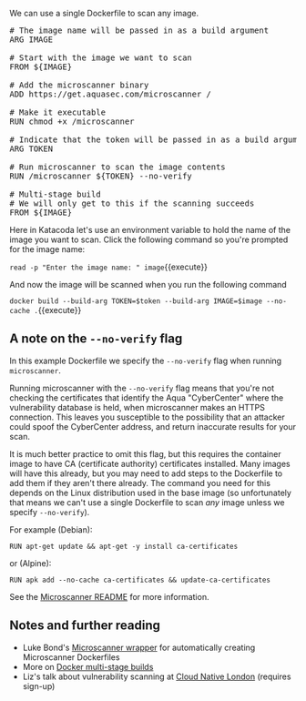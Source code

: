We can use a single Dockerfile to scan any image.

<pre class="file" data-filename="Dockerfile" data-target="replace">
# The image name will be passed in as a build argument
ARG IMAGE

# Start with the image we want to scan
FROM ${IMAGE}

# Add the microscanner binary
ADD https://get.aquasec.com/microscanner /

# Make it executable
RUN chmod +x /microscanner

# Indicate that the token will be passed in as a build argument
ARG TOKEN

# Run microscanner to scan the image contents
RUN /microscanner ${TOKEN} --no-verify

# Multi-stage build
# We will only get to this if the scanning succeeds
FROM ${IMAGE}
</pre>

Here in Katacoda let's use an environment variable to hold the name of the image you want to scan. Click the following command so you're prompted for the image name:

`read -p "Enter the image name: " image`{{execute}}

And now the image will be scanned when you run the following command

`docker build --build-arg TOKEN=$token --build-arg IMAGE=$image --no-cache .`{{execute}}

## A note on the `--no-verify` flag

In this example Dockerfile we specify the `--no-verify` flag when running `microscanner`. 

Running microscanner with the `--no-verify` flag means that you're not checking the certificates that identify the Aqua "CyberCenter" where the vulnerability database is held, when microscanner makes an HTTPS connection. This leaves you susceptible to the possibility that an attacker could spoof the CyberCenter address, and return inaccurate results for your scan. 

It is much better practice to omit this flag, but this requires the container image to have CA (certificate authority) certificates installed. Many images will have this already, but you may need to add steps to the Dockerfile to add them if they aren't there already. The command you need for this depends on the Linux distribution used in the base image (so unfortunately that means we can't use a single Dockerfile to scan _any_ image unless we specify `--no-verify`).

For example (Debian):

`RUN apt-get update && apt-get -y install ca-certificates`

or (Alpine):

`RUN apk add --no-cache ca-certificates && update-ca-certificates`

See the [Microscanner README](https://github.com/aquasecurity/microscanner/blob/master/README.md) for more information.

## Notes and further reading

* Luke Bond's [Microscanner wrapper](https://github.com/lukebond/microscanner-wrapper) for automatically creating Microscanner Dockerfiles
* More on [Docker multi-stage builds](https://docs.docker.com/develop/develop-images/multistage-build/)
* Liz's talk about vulnerability scanning at [Cloud Native London](https://beta.skillsmatter.com/skillscasts/11727-what-s-so-hard-about-container-vulnerability-scanning) (requires sign-up)
